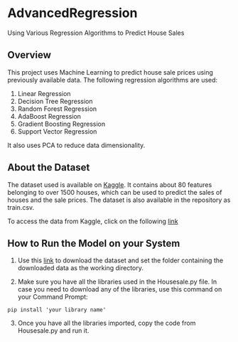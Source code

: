 # AdvancedRegression
Using Various Regression Algorithms to Predict House Sales

## Overview
This project uses Machine Learning to predict house sale prices using previously available data. The following regression algorithms are used:
1. Linear Regression
2. Decision Tree Regression
3. Random Forest Regression
4. AdaBoost Regression
5. Gradient Boosting Regression
6. Support Vector Regression

It also uses PCA to reduce data dimensionality.

## About the Dataset
The dataset used is available on [Kaggle](https://www.kaggle.com). It contains about 80 features belonging to over 1500 houses, which can be used to predict the sales of houses and the sale prices.
The dataset is also available in the repository as train.csv.

To access the data from Kaggle, click on the following [link](https://www.kaggle.com/c/house-prices-advanced-regression-techniques/data?select=train.csv)

## How to Run the Model on your System
1. Use this [link](https://www.kaggle.com/c/house-prices-advanced-regression-techniques/data?select=train.csv) to download the dataset and set the folder containing the downloaded data as the working directory. 

2. Make sure you have all the libraries used in the Housesale.py file. In case you need to download any of the libraries, use this command on your Command Prompt:
```
pip install 'your library name'
```

3. Once you have all the libraries imported, copy the code from Housesale.py and run it.

